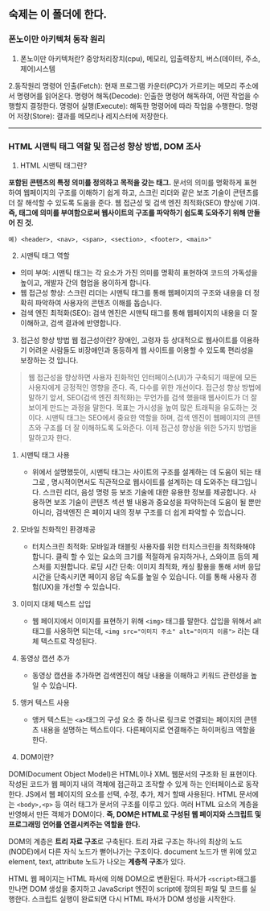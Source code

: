 ## 숙제는 이 폴더에 한다.


### 폰노이만 아키텍처 동작 원리

1. 폰노이만 아키텍처란? 
  중앙처리장치(cpu), 메모리, 입출력장치, 버스(데이터, 주소, 제어)시스템
  
2.동작원리
 명령어 인출(Fetch): 현재 프로그램 카운터(PC)가 가르키는 메모리 주소에서 명령어를 읽어온다.
 명령어 해독(Decode): 인출한 명령어 해독하여, 어떤 작업을 수행할지 결정한다.
 명령어 실행(Execute): 해독한 명령어에 따라 작업을 수행한다.
 명령어 저장(Store): 결과를 메모리나 레지스터에 저장한다.
 
-----------
### HTML 시맨틱 태그 역할 및 접근성 향상 방법, DOM 조사

1. HTML 시맨틱 태그란?

**포함된 콘텐츠의 특정 의미를 정의하고 목적을 갖는 태그.**
문서의 의미를 명확하게 표현하여 웹페이지의 구조를 이해하기 쉽게 하고, 스크린 리더와 같은 보조 기술이 콘텐츠를 더 잘 해석할 수 있도록 도움을 준다. 웹 접근성 및 검색 엔진 최적화(SEO) 향상에 기여.
**즉, 태그에 의미를 부여함으로써 웹사이트의 구조를 파악하기 쉽도록 도와주기 위해 만들어 진 것.**

```
예) <header>, <nav>, <span>, <section>, <footer>, <main>"
```

2. 시맨틱 태그 역할
  
- 의미 부여:
시맨틱 태그는 각 요소가 가진 의미를 명확히 표현하여 코드의 가독성을 높이고, 개발자 간의 협업을 용이하게 합니다. 
- 웹 접근성 향상:
스크린 리더는 시맨틱 태그를 통해 웹페이지의 구조와 내용을 더 정확히 파악하여 사용자의 콘텐츠 이해를 돕습니다. 
- 검색 엔진 최적화(SEO):
검색 엔진은 시맨틱 태그를 통해 웹페이지의 내용을 더 잘 이해하고, 검색 결과에 반영합니다. 
  
3. 접근성 향상 방법
웹 접근성이란?
장애인, 고령자 등 상대적으로 웹사이트를 이용하기 어려운 사람들도 비장애인과 동등하게 웹 사이트를 이용할 수 있도록 편리성을 보장하는 것 입니다.

>웹 접근성을 향상하면 사용자 친화적인 인터페이스(UI)가 구축되기 때문에 모든 사용자에게 긍정적인 영향을 준다. 즉, 다수를 위한 개선이다.
접근성 향상 방법에 말하기 앞서, SEO(검색 엔진 최적화)는 무언가를 검색 했을때 웹사이트가 더 잘 보이게 만드는 과정을 말한다. 목표는 가시성을 높여 많은 트래픽을 유도하는 것이다. 시맨틱 태그는 SEO에서 중요한 역할을 하며, 검색 엔진이 웹페이지의 콘텐츠와 구조를 더 잘 이해하도록 도와준다.
이제 접근성 향상을 위한 5가지 방법을 말하고자 한다.

1) 시맨틱 태그 사용
	- 위에서 설명했듯이, 시맨틱 태그는 사이트의 구조를 설계하는 데 도움이 되는 태그로 , 명시적이면서도 직관적으로 웹사이트를 설계하는 데 도와주는 태그입니다. 스크린 리더, 음성 명령 등 보조 기술에 대한 유용한 정보를 제공합니다. 사용하면 보조 기술이 콘텐츠 섹션 별 내용과 중요성을 파악하는데 도움이 될 뿐만 아니라, 검색엔진 은 페이지 내의 정부 구조를 더 쉽게 파악할 수 있습니다.
    
2) 모바일 친화적인 환경제공
	- 터치스크린 최적화: 모바일과 태블릿 사용자를 위한 터치스크린을 최적화해야 합니다. 클릭 할 수 있는 요소의 크기를 적절하게 유지하거나, 스와이프 등의 제스처를 지원합니다.
    로딩 시간 단축: 이미지 최적화, 캐싱 활용을 통해 서버 응답 시간을 단축시키면 페이지 응답 속도를 높일 수 있습니다. 이를 통해 사용자 경험(UX)을 개선할 수 있습니다.
    
3) 이미지 대체 텍스트 삽입
	- 웹 페이지에서 이미지를 표현하기 위해 ```<img>``` 태그를 말한다. 삽입을 위해서 alt 태그를 사용하면 되는데, ```<img src="이미지 주소" alt="이미지 이름">```
라는 대체 텍스트로 작성된다.

4) 동영상 캡션 추가
	- 동영상 캡션을 추가하면 검색엔진이 해당 내용을 이해하고 키워드 관련성을 높일 수 있습니다.
    
5) 앵커 텍스트 사용
	- 앵커 텍스트는 ```<a>```태그의 구성 요소 중 하나로 링크로 연결되는 페이지의 콘텐츠 내용을 설명하는 텍스트이다. 다른페이지로 연결해주는 하이퍼링크 역할을 한다.

4. DOM이란?

DOM(Document Object Model)은 HTML이나 XML 웹문서의 구조화 된 표현이다. 작성된 코드가 웹 페이지 내의 객체에 접근하고 조작할 수 있게 하는 인터페이스로 동작한다. JS에서 웹 페이지의 요소를 선택, 수정, 추가, 제거 할때 사용된다.
HTML 문서에는 ```<body>,<p>``` 등 여러 태그가 문서의 구조를 이루고 있다. 여러 HTML 요소의 계층을 반영해서 만든 객체가 DOM이다. **즉, DOM은 HTML로 구성된 웹 페이지와 스크립트 및 프로그래밍 언어를 연결시켜주는 역할을 한다.**

DOM의 계층은 **트리 자료 구조**로 구축된다. 트리 자료 구조는 하나의 최상의 노드(NODE)에서 다른 자식 노드가 뻗어나가는 구조이다. document 노드가 맨 위에 있고 element, text, attribute 노드가 나오는 **계층적 구조**가 있다.

HTML 웹 페이지는 HTML 파서에 의해 DOM으로 변환된다. 파서가 ```<script>```태그를 만나면 DOM 생성을 중지하고 JavaScript 엔진이 script에 정의된 파일 및 코드를 실행한다. 스크립트 실행이 완료되면 다시 HTML 파서가 DOM 생성을 시작한다.